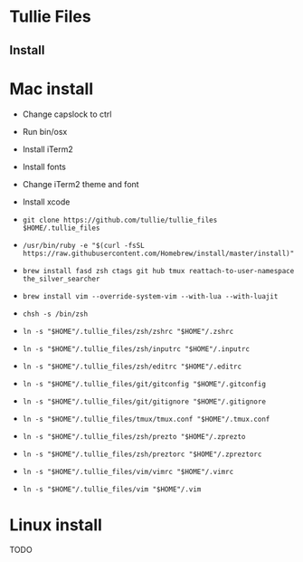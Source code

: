 # Tullie Files #

## Install ##

# Mac install
- Change capslock to ctrl
- Run bin/osx
- Install iTerm2
- Install fonts
- Change iTerm2 theme and font
- Install xcode

- ```git clone https://github.com/tullie/tullie_files $HOME/.tullie_files```
- ```/usr/bin/ruby -e "$(curl -fsSL https://raw.githubusercontent.com/Homebrew/install/master/install)"``` 
- ```brew install fasd zsh ctags git hub tmux reattach-to-user-namespace the_silver_searcher```
- ```brew install vim --override-system-vim --with-lua --with-luajit```
- ```chsh -s /bin/zsh```
- ```ln -s "$HOME"/.tullie_files/zsh/zshrc "$HOME"/.zshrc```
- ```ln -s "$HOME"/.tullie_files/zsh/inputrc "$HOME"/.inputrc```
- ```ln -s "$HOME"/.tullie_files/zsh/editrc "$HOME"/.editrc```
- ```ln -s "$HOME"/.tullie_files/git/gitconfig "$HOME"/.gitconfig```
- ```ln -s "$HOME"/.tullie_files/git/gitignore "$HOME"/.gitignore```
- ```ln -s "$HOME"/.tullie_files/tmux/tmux.conf "$HOME"/.tmux.conf```
- ```ln -s "$HOME"/.tullie_files/zsh/prezto "$HOME"/.zprezto```
- ```ln -s "$HOME"/.tullie_files/zsh/preztorc "$HOME"/.zpreztorc```
- ```ln -s "$HOME"/.tullie_files/vim/vimrc "$HOME"/.vimrc```
- ```ln -s "$HOME"/.tullie_files/vim "$HOME"/.vim```

# Linux install
TODO

